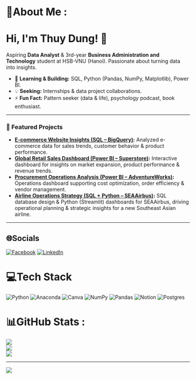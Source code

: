 # 💫About Me :
# Hi, I'm Thuy Dung! 👋

Aspiring **Data Analyst** & 3rd-year **Business Administration and Technology** student at HSB-VNU (Hanoi). Passionate about turning data into insights.

*   🚀 **Learning & Building:** SQL, Python (Pandas, NumPy, Matplotlib), Power BI.
*   💡 **Seeking:** Internships & data project collaborations.
*   ⚡ **Fun Fact:** Pattern seeker (data & life), psychology podcast, book enthusiast.

---
### 🚀 Featured Projects

*   **[E-commerce Website Insights (SQL – BigQuery)](https://github.com/Dung040125/E-commerce-Website-Insights-SQL-BigQuery-):** Analyzed e-commerce data for sales trends, customer behavior & product performance.
*   **[Global Retail Sales Dashboard (Power BI – Superstore)](https://github.com/Dung040125/Global-Retail-Analysis-Power-BI-Superstore-):** Interactive dashboard for insights on market expansion, product performance & revenue trends.
*   **[Procurement Operations Analysis (Power BI – AdventureWorks)](https://github.com/Dung040125/Procurement-Operations-Analysis-Power-BI-AdventureWorks-):** Operations dashboard supporting cost optimization, order efficiency & vendor management.
*   **[Airline Operations Strategy (SQL + Python – SEAAirbus)](https://github.com/Dung040125/Airline-Operations-Strategy-SQL-Python-SEAAirbus-):** SQL database design & Python (Streamlit) dashboards for SEAAirbus, driving operational planning & strategic insights for a new Southeast Asian airline.
---

## 🌐Socials
[![Facebook](https://img.shields.io/badge/Facebook-%231877F2.svg?logo=Facebook&logoColor=white)](https://facebook.com/https://www.facebook.com/nguyen.dungg.9256) [![LinkedIn](https://img.shields.io/badge/LinkedIn-%230077B5.svg?logo=linkedin&logoColor=white)](https://linkedin.com/in/linkedin.com/in/dung-nguyễn-66a4a6365) 

# 💻Tech Stack
![Python](https://img.shields.io/badge/python-3670A0?style=for-the-badge&logo=python&logoColor=ffdd54) ![Anaconda](https://img.shields.io/badge/Anaconda-%2344A833.svg?style=for-the-badge&logo=anaconda&logoColor=white) ![Canva](https://img.shields.io/badge/Canva-%2300C4CC.svg?style=for-the-badge&logo=Canva&logoColor=white) ![NumPy](https://img.shields.io/badge/numpy-%23013243.svg?style=for-the-badge&logo=numpy&logoColor=white) ![Pandas](https://img.shields.io/badge/pandas-%23150458.svg?style=for-the-badge&logo=pandas&logoColor=white) ![Notion](https://img.shields.io/badge/Notion-%23000000.svg?style=for-the-badge&logo=notion&logoColor=white) ![Postgres](https://img.shields.io/badge/postgres-%23316192.svg?style=for-the-badge&logo=postgresql&logoColor=white)
# 📊GitHub Stats :
![](https://github-readme-stats.vercel.app/api?username=Dung040125&theme=radical&hide_border=false&include_all_commits=false&count_private=false)<br/>
![](https://github-readme-streak-stats.herokuapp.com/?user=Dung040125&theme=radical&hide_border=false)<br/>
![](https://github-readme-stats.vercel.app/api/top-langs/?username=Dung040125&theme=radical&hide_border=false&include_all_commits=false&count_private=false&layout=compact)

---
[![](https://visitcount.itsvg.in/api?id=Dung040125&icon=0&color=0)](https://visitcount.itsvg.in)
